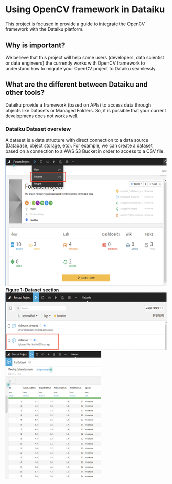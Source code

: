 # Using OpenCV framework in Dataiku

This project is focused in provide a guide to integrate the OpenCV framework with the Dataiku platform. 

## Why is important?

We believe that this project will help some users (developers, data scientist or data engineers) the currently works with OpenCV framework to understand how to migrate your OpenCV project to Dataiku seamlessly.

## What are the different between Dataiku and other tools?

Dataiku provide a framework (based on APIs) to access data through objects like Datasets or Managed Folders. So, it is possible that your current developmens does not works well.

### Dataiku Dataset overview

A dataset is a data structure with direct connection to a data source (Database, object storage, etc). For example, we can create a dataset based on a connection to a AWS S3 Bucket in order to access to a CSV file.

<img src="/images/dataiku-dataset-1.png?raw=true" width="600" height="400" alt="Dataset section"/>
<b>Figure 1: Dataset section</b>
<img src="/images/dataiku-dataset-2.png?raw=true" width="600" height="180" alt="Dataset list"/>

<img src="/images/dataiku-dataset-3.png?raw=true" width="300" height="400" alt="Dataset example"/>

